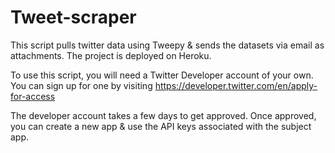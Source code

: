 # Tweet-scraper
This script pulls twitter data using Tweepy & sends the datasets via email as attachments.
The project is deployed on Heroku.

To use this script, you will need a Twitter Developer account of your own. You can sign up
for one by visiting https://developer.twitter.com/en/apply-for-access

The developer account takes a few days to get approved. Once approved, you can create a new
app & use the API keys associated with the subject app.
